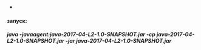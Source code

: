 +
#### запуск:
##### java -javaagent:java-2017-04-L2-1.0-SNAPSHOT.jar -cp java-2017-04-L2-1.0-SNAPSHOT.jar -jar java-2017-04-L2-1.0-SNAPSHOT.jar